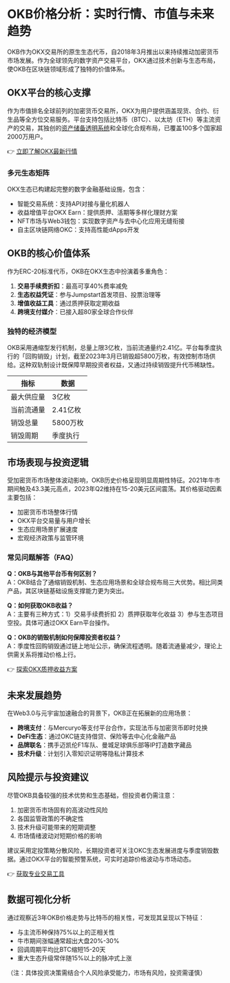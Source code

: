 # OKB价格分析：实时行情、市值与未来趋势

OKB作为OKX交易所的原生生态代币，自2018年3月推出以来持续推动加密货币市场发展。作为全球领先的数字资产交易平台，OKX通过技术创新与生态布局，使OKB在区块链领域形成了独特的价值体系。

## OKX平台的核心支撑
作为市值排名全球前列的加密货币交易所，OKX为用户提供涵盖现货、合约、衍生品等全方位交易服务。平台支持包括比特币（BTC）、以太坊（ETH）等主流资产的交易，其独创的[资产储备透明系统](https://bit.ly/okx_welcome)和全球化合规布局，已覆盖100多个国家超2000万用户。

👉 [立即了解OKX最新行情](https://bit.ly/okx_welcome)

### 多元生态矩阵
OKX生态已构建起完整的数字金融基础设施，包含：
- 智能交易系统：支持API对接与量化机器人
- 收益增值平台OKX Earn：提供质押、活期等多样化理财方案
- NFT市场与Web3钱包：实现数字资产与去中心化应用无缝衔接
- 自主区块链网络OKC：支持高性能dApps开发

## OKB的核心价值体系
作为ERC-20标准代币，OKB在OKX生态中扮演着多重角色：
1. **交易手续费折扣**：最高可享40%费率减免
2. **生态权益凭证**：参与Jumpstart首发项目、投票治理等
3. **增值收益工具**：通过质押获取定期收益
4. **跨境支付媒介**：已接入超80家全球合作伙伴

### 独特的经济模型
OKB采用通缩型发行机制，总量上限3亿枚，当前流通量约2.41亿。平台每季度执行的「回购销毁」计划，截至2023年3月已销毁超5800万枚，有效控制市场供给。这种双轨制设计既保障早期投资者权益，又通过持续销毁提升代币稀缺性。

| 指标          | 数据        |
|---------------|-------------|
| 最大供应量    | 3亿枚       |
| 当前流通量    | 2.41亿枚    |
| 销毁总量      | 5800万枚    |
| 销毁周期      | 季度执行    |

## 市场表现与投资逻辑
受加密货币市场整体波动影响，OKB历史价格呈现明显周期性特征。2021年牛市期间触及43.3美元高点，2023年Q2维持在15-20美元区间震荡。其价格驱动因素主要包括：
- 加密货币市场整体行情
- OKX平台交易量与用户增长
- 生态应用场景扩展速度
- 宏观经济政策与监管环境

### 常见问题解答（FAQ）
**Q：OKB与其他平台币有何区别？**  
A：OKB结合了通缩销毁机制、生态应用场景和全球合规布局三大优势。相比同类产品，其区块链基础设施支撑能力更为突出。

**Q：如何获取OKB收益？**  
A：主要有三种方式：1）交易手续费折扣 2）质押获取年化收益 3）参与生态项目空投。具体可通过OKX Earn平台操作。

**Q：OKB的销毁机制如何保障投资者权益？**  
A：季度性回购销毁通过链上地址公示，确保流程透明。随着流通量减少，理论上供需关系将推动价格上行。

👉 [探索OKX质押收益方案](https://bit.ly/okx_welcome)

## 未来发展趋势
在Web3.0与元宇宙加速融合的背景下，OKB正在拓展新的应用场景：
- **跨境支付**：与Mercuryo等支付平台合作，实现法币与加密货币即时兑换
- **DeFi生态**：通过OKC链支持借贷、保险等去中心化金融产品
- **品牌联名**：携手迈凯伦F1车队、曼城足球俱乐部等IP打造数字藏品
- **技术升级**：计划引入零知识证明等隐私计算技术

## 风险提示与投资建议
尽管OKB具备较强的技术优势和生态基础，但投资者仍需注意：
1. 加密货币市场固有的高波动性风险
2. 各国监管政策的不确定性
3. 技术升级可能带来的短期调整
4. 市场情绪波动对短期价格的影响

建议采用定投策略分散风险，长期投资者可关注OKC生态发展进度与季度销毁数据。通过OKX平台的智能预警系统，可实时追踪价格波动与市场动态。

👉 [获取专业交易工具](https://bit.ly/okx_welcome)

## 数据可视化分析
通过观察近3年OKB价格走势与比特币的相关性，可发现其呈现以下特征：
- 与主流币种保持75%以上的正相关性
- 牛市期间涨幅通常超出大盘20%-30%
- 回调周期平均比BTC缩短15-20天
- 重大生态升级常伴随15%以上的脉冲式上涨

（注：具体投资决策需结合个人风险承受能力，市场有风险，投资需谨慎）